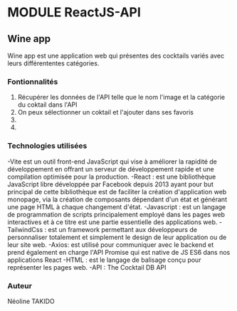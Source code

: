 # MODULE ReactJS-API

## Wine app
 Wine app est une application web qui présentes des cocktails variés avec leurs différententes catégories.

### Fontionnalités
1. Récupérer les données de l'API telle que le nom l'image et la catégorie du coktail dans l'API
2. On peux sélectionner un coktail et l'ajouter dans ses favoris 
3. 
4.


### Technologies utilisées
-Vite est un outil front-end JavaScript qui vise à améliorer la rapidité de développement en offrant un serveur de développement rapide et une compilation optimisée pour la production.
-React : est une bibliothèque JavaScript libre développée par Facebook depuis 2013 ayant pour but principal de cette bibliothèque est de faciliter la création d'application web monopage, via la création de composants dépendant d'un état et générant une page HTML à chaque changement d'état.
-Javascript : est un langage de programmation de scripts principalement employé dans les pages web interactives et à ce titre est une partie essentielle des applications web.
-TailwindCss : est un framework permettant aux développeurs de personnaliser totalement et simplement le design de leur application ou de leur site web.
-Axios: est utilisé pour communiquer avec le backend et prend également en charge l'API Promise qui est native de JS ES6 dans nos applications React
-HTML : est le langage de balisage conçu pour représenter les pages web.
-API :   The Cocktail DB API

### Auteur

Néoline TAKIDO
